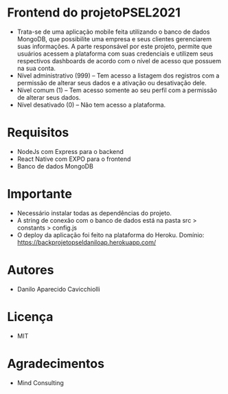 # Frontend do projetoPSEL2021
- Trata-se de uma aplicação mobile feita utilizando o banco de dados MongoDB, que possibilite uma empresa e seus clientes gerenciarem suas informações. A parte responsável por este projeto, permite que usuários acessem a plataforma com suas credenciais e utilizem seus respectivos dashboards de acordo com o nível de acesso que possuem na sua conta.
- Nível administrativo (999) – Tem acesso a listagem dos registros com a permissão de alterar seus dados e a ativação ou desativação dele.
- Nível comum (1) – Tem acesso somente ao seu perfil com a permissão de alterar seus dados.
- Nível desativado (0) – Não tem acesso a plataforma.
# Requisitos
- NodeJs com Express para o backend
- React Native com EXPO para o frontend
- Banco de dados MongoDB
# Importante
- Necessário instalar todas as dependências do projeto.
- A string de conexão com o banco de dados está na pasta src > constants > config.js
- O deploy da aplicação foi feito na plataforma do Heroku. 
    Domínio: https://backprojetopseldaniloap.herokuapp.com/
# Autores
- Danilo Aparecido Cavicchiolli
# Licença
- MIT
# Agradecimentos
- Mind Consulting